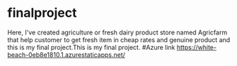 # finalproject
Here, I've created agriculture or fresh dairy product store named Agricfarm that help customer to get fresh item in cheap rates and genuine product and this is my final project.This is my final project.
#Azure link https://white-beach-0eb8e1810.1.azurestaticapps.net/
